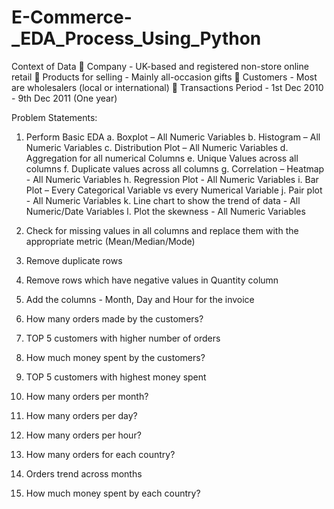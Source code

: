 # E-Commerce-_EDA_Process_Using_Python

Context of Data 
 Company - UK-based and registered non-store online retail 
 Products for selling - Mainly all-occasion gifts 
 Customers - Most are wholesalers (local or international) 
 Transactions Period - 1st Dec 2010 - 9th Dec 2011 (One year) 

Problem Statements: 

1. Perform Basic EDA 
  a. Boxplot – All Numeric Variables 
  b. Histogram – All Numeric Variables 
  c. Distribution Plot – All Numeric Variables 
  d. Aggregation for all numerical Columns 
  e. Unique Values across all columns 
  f. Duplicate values across all columns 
  g. Correlation – Heatmap - All Numeric Variables 
  h. Regression Plot - All Numeric Variables 
  i. Bar Plot – Every Categorical Variable vs every Numerical Variable 
  j. Pair plot - All Numeric Variables 
  k. Line chart to show the trend of data - All Numeric/Date Variables 
  l. Plot the skewness - All Numeric Variables 
2. Check for missing values in all columns and replace them with the appropriate metric 
(Mean/Median/Mode)

3. Remove duplicate rows 

4. Remove rows which have negative values in Quantity column 

5. Add the columns - Month, Day and Hour for the invoice 

6. How many orders made by the customers? 

7. TOP 5 customers with higher number of orders 

8. How much money spent by the customers? 

9. TOP 5 customers with highest money spent 

10. How many orders per month? 

11. How many orders per day? 

12. How many orders per hour? 

13. How many orders for each country? 

14. Orders trend across months 

15. How much money spent by each country?
